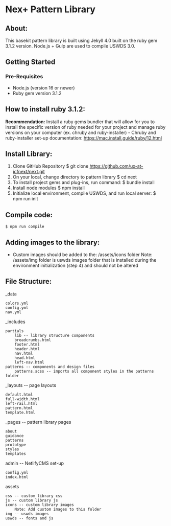 # Nex+ Pattern Library

## About:
This basekit pattern library is built using Jekyll 4.0 built on the ruby gem 3.1.2 version. Node.js + Gulp are used to compile USWDS 3.0.

## Getting Started
### Pre-Requisites
- Node.js (version 16 or newer)
- Ruby gem version 3.1.2

## How to install ruby 3.1.2:
 **Recommendation:** Install a ruby gems bundler that will allow for you to install the specific version of ruby needed for your project and manage ruby versions on your computer (ex. chruby and ruby-installer)
    - Chruby and ruby-installer set-up documentation: https://mac.install.guide/ruby/12.html

## Install Library:
1. Clone GitHub Repository
    $ git clone https://github.com/ux-at-icfnext/next.git
2. On your local, change directory to pattern library
    $ cd next
3. To install project gems and plug-ins, run command:
    $ bundle install
4. Install node modules
     $ npm install
5. Initialize local environment, compile USWDS, and run local server:
    $ npm run init

## Compile code:
    $ npm run compile

## Adding images to the library:
- Custom images should be added to the: /assets/icons folder
Note: /assets/img folder is uswds images folder that is installed during the environment initialization (step 4) and should not be altered

## File Structure:
_data

    colors.yml
    config.yml
    nav.yml

_includes

    partials
        lib -- library structure components
        breadcrumbs.html
        footer.html
        header.html
        nav.html
        head.html
        left-nav.html
    patterns -- components and design files
        patterns.scss -- imports all component styles in the patterns folder 

_layouts -- page layouts

    default.html
    full-width.html
    left-rail.html
    pattern.html
    template.html

_pages -- pattern library pages

    about
    guidance
    patterns
    prototype
    styles
    templates

admin -- NetlifyCMS set-up

    config.yml
    index.html

assets

    css -- custom library css
    js -- custom library js
    icons -- custom library images
        Note: Add custom images to this folder
    img -- uswds images 
    uswds -- fonts and js
